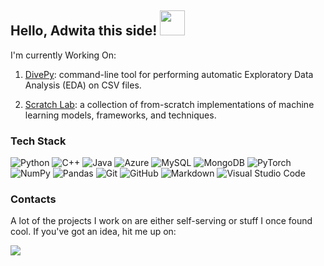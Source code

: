 ## Hello, Adwita this side! <img src="https://github.com/user-attachments/assets/e168ac06-d469-4002-82f4-bf78bb95ece2" align="" width="40" />

I'm currently Working On:

1. [DivePy](https://github.com/AdwitaSingh1711/Auto-EDA): command-line tool for performing automatic Exploratory Data Analysis (EDA) on CSV files.

2. [Scratch Lab](https://github.com/AdwitaSingh1711/from-scratch-lab): a collection of from-scratch implementations of machine learning models, frameworks, and techniques.


### Tech Stack  

![Python](https://img.shields.io/badge/-Python-333333?style=flat&logo=python)
![C++](https://img.shields.io/badge/-C++-333333?style=flat&logo=c%2B%2B&logoColor=00599C)
![Java](https://img.shields.io/badge/-Java-333333?style=flat&logo=openjdk&logoColor=007396)
![Azure](https://img.shields.io/badge/-Azure-333333?style=flat&logo=microsoft-azure&logoColor=0089D6) ![MySQL](https://img.shields.io/badge/-MySQL-333333?style=flat&logo=mysql&logoColor=4479A1)
![MongoDB](https://img.shields.io/badge/-MongoDB-333333?style=flat&logo=mongodb&logoColor=47A248)
![PyTorch](https://img.shields.io/badge/-PyTorch-333333?style=flat&logo=pytorch&logoColor=EE4C2C)
![NumPy](https://img.shields.io/badge/-NumPy-333333?style=flat&logo=numpy&logoColor=013243)
![Pandas](https://img.shields.io/badge/-Pandas-333333?style=flat&logo=pandas&logoColor=150458) ![Git](https://img.shields.io/badge/-Git-333333?style=flat&logo=git) ![GitHub](https://img.shields.io/badge/-GitHub-333333?style=flat&logo=github) ![Markdown](https://img.shields.io/badge/-Markdown-333333?style=flat&logo=markdown) ![Visual Studio Code](https://img.shields.io/badge/-Visual%20Studio%20Code-333333?style=flat&logo=visual-studio-code&logoColor=007ACC)


### Contacts
A lot of the projects I work on are either self-serving or stuff I once found cool. If you've got an idea, hit me up on:
<p align="left">
  <a href="mailto:adwita.s.at07@gmail.com">
    <img src="https://img.shields.io/badge/-Gmail-333333?style=flat&logo=gmail&logoColor=white"/>
  </a>
</p>
